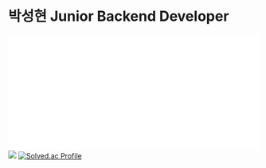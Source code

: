 # 박성현 Junior Backend Developer

<img src="isocalendar.svg"></img>
<img src="https://github-readme-stats.vercel.app/api/top-langs/?username=scars97&layout=compact&theme=transparent"></img>
[![Solved.ac Profile](http://mazassumnida.wtf/api/v2/generate_badge?boj=qktjd97)](https://solved.ac/qktjd97)
